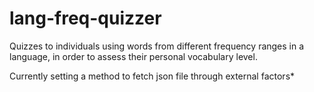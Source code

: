 # lang-freq-quizzer
Quizzes to individuals using words from different frequency ranges in a language, in order to assess their personal vocabulary level.

Currently setting a method to fetch json file through external factors*
